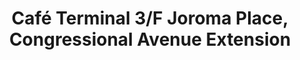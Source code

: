 ---
addr: ' 3/F Joroma Place, Congressional Avenue Extension'
city: Quezon City
country: Philippines
description: 3/F Joroma Place, Congressional Avenue Extension (Visayas Avenue) Quezon
  City Quezon City
id: 5610fcf1498e6d181e595cd3
lat: 14.672062
lng: 121.0445
title: "Caf\xE9 Terminal 3/F Joroma Place, Congressional Avenue Extension"
venue: "Caf\xE9 Terminal"
---